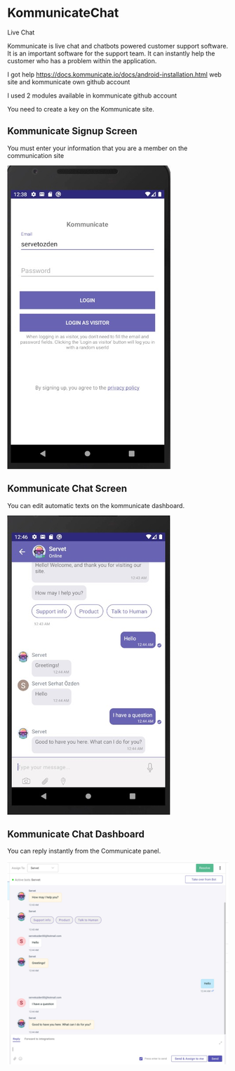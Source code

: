 # KommunicateChat
 Live Chat<dt>
Kommunicate is live chat and chatbots powered customer support software. It is an important software for the support team. It can instantly help the customer who has a problem within the application.

I got help https://docs.kommunicate.io/docs/android-installation.html web site and kommunicate own github account

I used 2 modules available in kommunicate github account  

You need to create a key on the Kommunicate site.<dt>

## Kommunicate Signup Screen <dt>

You must enter your information that you are a member on the communication site <dt>
![](images/kommunicateSignup.jpeg) <dt>

## Kommunicate Chat Screen <dt>

You can edit automatic texts on the kommunicate dashboard. <dt>
![](images/emulatorImage.jpeg)



## Kommunicate Chat Dashboard <dt>
You can reply instantly from the Communicate panel.<dt>

![](images/dashboardImage.jpeg)
